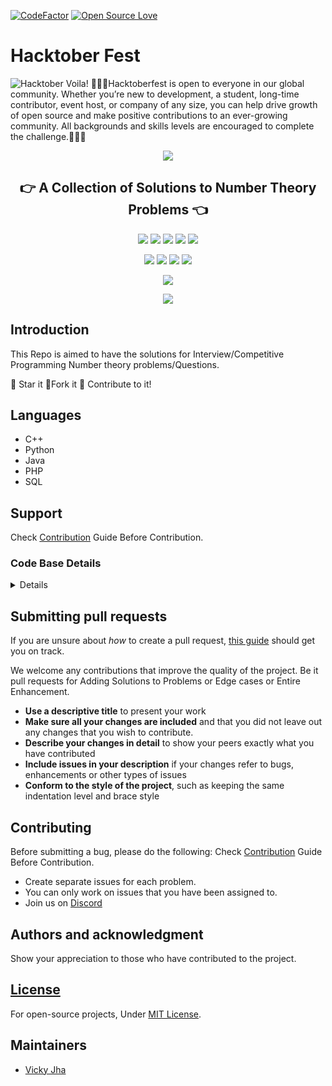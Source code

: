 [![CodeFactor](https://www.codefactor.io/repository/github/Vicky-Jha/Number-Theory/badge)](https://www.codefactor.io/repository/github/kaustubhgupta/hacktoberfest2020_)
[![Open Source Love](https://badges.frapsoft.com/os/v1/open-source.svg?v=102)](https://hacktoberfest.digitalocean.com/)&nbsp;

# Hacktober Fest
![Hacktober](https://i0.wp.com/wp.laravel-news.com/wp-content/uploads/2020/09/hacktoberfest2020.jpg?fit=2200%2C1100&ssl=1?resize=2200%2C1125)
Voila!
🙅🏼‍♂️Hacktoberfest is open to everyone in our global community. Whether you’re new to development, a student, long-time contributor, event host, or company of any size, you can help drive growth of open source and make positive contributions to an ever-growing community. All backgrounds and skills levels are encouraged to complete the challenge.🙅🏼‍♂️


<p align="center">
<img src="https://capsule-render.vercel.app/api?type=rect&color=gradient&height=100&section=header&text=NT%20for%20Competitive%20/%20for%20Interview%20prep&fontSize=35&fontAlignY=35" /> 
<h2 align="center">👉 A Collection of Solutions to Number Theory Problems 👈</h2>
</p>

<p align="center">
<img src="https://img.shields.io/badge/language-Python-blue?style=for-the-badge">
<img src="https://img.shields.io/badge/language-C++-blue?style=for-the-badge">
<img src="https://img.shields.io/badge/language-Java-blue?style=for-the-badge">
<img src="https://img.shields.io/badge/language-PHP-blue?style=for-the-badge">
<img src="https://img.shields.io/badge/language-SQL-blue?style=for-the-badge">
 </p>
<p align="center">
<img src="https://img.shields.io/github/issues-raw/Vicky-Jha/Number-Theory?style=for-the-badge" >
<img src="https://img.shields.io/github/issues-closed-raw/Vicky-Jha/Number-Theory?style=for-the-badge" >
<img src="https://img.shields.io/github/issues-pr-raw/Vicky-Jha/Number-Theory?style=for-the-badge" >
<img src="https://img.shields.io/github/issues-pr-closed-raw/Vicky-Jha/Number-Theory?style=for-the-badge" >
</p>
<p align="center">
<img src="https://img.shields.io/github/hacktoberfest/2020/Vicky-Jha/Number-Theory?style=for-the-badge">
</p>
<p align="center">
<img src="https://img.shields.io/github/contributors/Vicky-Jha/Number-Theory?style=for-the-badge">
</p>

## Introduction

This Repo is aimed to have the solutions for Interview/Competitive Programming Number theory problems/Questions.

:star2: Star it 
:fork_and_knife:Fork it
:handshake: Contribute to it!


## Languages 
- C++
- Python
- Java
- PHP
- SQL

## Support

Check [Contribution](/CONTRIBUTING.md) Guide Before Contribution.



<!-- Restrctions:maintainers only access -->

<summary><h3>Code Base Details</h3></summary>
<details>

| Problem #                      	| Title           	| Remarks 	      |
|---|---|---|
| 1                  	| Basics                  	|   	|
| 2                    	| Modular Arithmetic    	|  	|
| 3               	| Number Theory               	|  	|
| 4                  |  Coding Problems          |    |
| 5                 | Misc                        |     |



</details>

## Submitting pull requests
If you are unsure about *how* to create a pull request, [this guide](https://www.youtube.com/watch?v=jZtECuvNRiw) should get you on track.

We welcome any contributions that improve the quality of the project. Be it pull requests for Adding Solutions to Problems or Edge cases or Entire Enhancement. 

- **Use a descriptive title** to present your work
- **Make sure all your changes are included** and that you did not leave out any changes that you wish to contribute.
- **Describe your changes in detail** to show your peers exactly what you have contributed
- **Include issues in your description** if your changes refer to bugs, enhancements or other types of issues
- **Conform to the style of the project**, such as keeping the same indentation level and brace style




## Contributing

Before submitting a bug, please do the following:
Check [Contribution](/CONTRIBUTING.md) Guide Before Contribution.

- Create separate issues for each problem.
- You can only work on issues that you have been assigned to.
- Join us on [Discord](https://discord.gg/UezHVp)

## Authors and acknowledgment

Show your appreciation to those who have contributed to the project.

## [License](/LICENSE)

For open-source projects, Under [MIT License](/LICENSE).

## Maintainers

- [Vicky Jha](https://github.com/vicky-jha)
